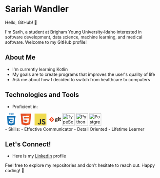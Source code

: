 # Sariah Wandler

Hello, GitHub! 👋

I'm Sarih, a student at Brigham Young University-Idaho interested in software development, data science, machine learning, and medical software. Welcome to my GitHub profile!

## About Me

- I'm currently learning Kotlin
- My goals are to create programs that improves the user's quality of life
- Ask me about how I decided to switch from healthcare to computers

## Technologies and Tools

- Proficient in: 
<div>
    <img src="https://github.com/devicons/devicon/blob/master/icons/css3/css3-plain-wordmark.svg"  title="CSS3" alt="CSS" width="40" height="40"/>&nbsp;
    <img src="https://github.com/devicons/devicon/blob/master/icons/html5/html5-original.svg" title="HTML5" alt="HTML" width="40" height="40"/>&nbsp;
    <img src="https://github.com/devicons/devicon/blob/master/icons/javascript/javascript-original.svg" title="JavaScript" alt="JavaScript" width="40" height="40"/>&nbsp;
    <img src="https://github.com/devicons/devicon/blob/master/icons/git/git-original-wordmark.svg" title="Git" **alt="Git" width="40" height="40"/>
  <img src="https://cdn.jsdelivr.net/gh/devicons/devicon@latest/icons/typescript/typescript-original.svg" title="TypeScript" width="40" height="40"/>
  <img src="https://cdn.jsdelivr.net/gh/devicons/devicon@latest/icons/python/python-original.svg" title="Python" width="40" height="40"/>
  <img src="https://cdn.jsdelivr.net/gh/devicons/devicon@latest/icons/postgresql/postgresql-original.svg" title="PostgreSQL" width="40" height="40"/>
</div>
- Skills: 
    - Effective Communicator
    - Detail Oriented
    - Lifetime Learner

## Let's Connect!

- Here is my [LinkedIn](https://www.linkedin.com/in/sariah-wandler-4670b7241/) profile

Feel free to explore my repositories and don't hesitate to reach out. Happy coding! 🚀
